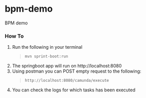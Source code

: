 # bpm-demo
BPM demo

### How To

 1. Run the following in your terminal
	 > `mvn sprint-boot:run`
 2. The springboot app will run on http://localhost:8080
 3. Using postman you can POST empty request to the following:
	 > `http://localhost:8080/camunda/execute`
 4. You can check the logs for which tasks has been executed
